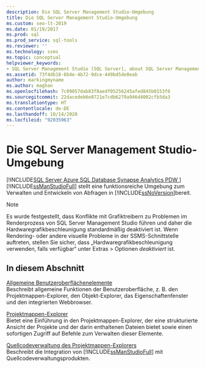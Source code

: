 ```yaml
---
description: Die SQL Server Management Studio-Umgebung
title: Die SQL Server Management Studio-Umgebung
ms.custom: seo-lt-2019
ms.date: 01/19/2017
ms.prod: sql
ms.prod_service: sql-tools
ms.reviewer: ''
ms.technology: ssms
ms.topic: conceptual
helpviewer_keywords:
- SQL Server Management Studio [SQL Server], about SQL Server Management Studio
ms.assetid: 73f4db18-6b4e-4b72-9dce-449bd5de8eab
author: markingmyname
ms.author: maghan
ms.openlocfilehash: 7c09057dab83f8aedf05256245afed845b0153f6
ms.sourcegitcommit: 22dacedeb6e8721e7cdb6279a946d4002cfb5da3
ms.translationtype: HT
ms.contentlocale: de-DE
ms.lasthandoff: 10/14/2020
ms.locfileid: "92035963"
---
```

# <a name="the-sql-server-management-studio-environment"></a>Die SQL Server Management Studio-Umgebung
[!INCLUDE[SQL Server Azure SQL Database Synapse Analytics PDW ](../includes/applies-to-version/sql-asdb-asdbmi-asa-pdw.md)]
[!INCLUDE[ssManStudioFull](../includes/ssmanstudiofull-md.md)] stellt eine funktionsreiche Umgebung zum Verwalten und Entwickeln von Abfragen in [!INCLUDE[ssNoVersion](../includes/ssnoversion-md.md)]bereit.  

> [!NOTE]
> Es wurde festgestellt, dass Konflikte mit Grafiktreibern zu Problemen im Renderprozess von SQL Server Management Studio führen und daher die Hardwaregrafikbeschleunigung standardmäßig deaktiviert ist.  Wenn Rendering- oder andere visuelle Probleme in der SSMS-Schnittstelle auftreten, stellen Sie sicher, dass „Hardwaregrafikbeschleunigung verwenden, falls verfügbar“ unter Extras > Optionen *deaktiviert* ist.
  
## <a name="in-this-section"></a>In diesem Abschnitt  
[Allgemeine Benutzeroberflächenelemente](../ssms/general-user-interface-elements.md)  
Beschreibt allgemeine Funktionen der Benutzeroberfläche, z. B. den Projektmappen-Explorer, den Objekt-Explorer, das Eigenschaftenfenster und den integrierten Webbrowser.  
  
[Projektmappen-Explorer](../ssms/solution/solution-explorer.md)  
Bietet eine Einführung in den Projektmappen-Explorer, der eine strukturierte Ansicht der Projekte und der darin enthaltenen Dateien bietet sowie einen sofortigen Zugriff auf Befehle zum Verwalten dieser Elemente.  
  
[Quellcodeverwaltung des Projektmappen-Explorers](./solution/solution-explorer.md)  
Beschreibt die Integration von [!INCLUDE[ssManStudioFull](../includes/ssmanstudiofull-md.md)] mit Quellcodeverwaltungsprodukten.  
